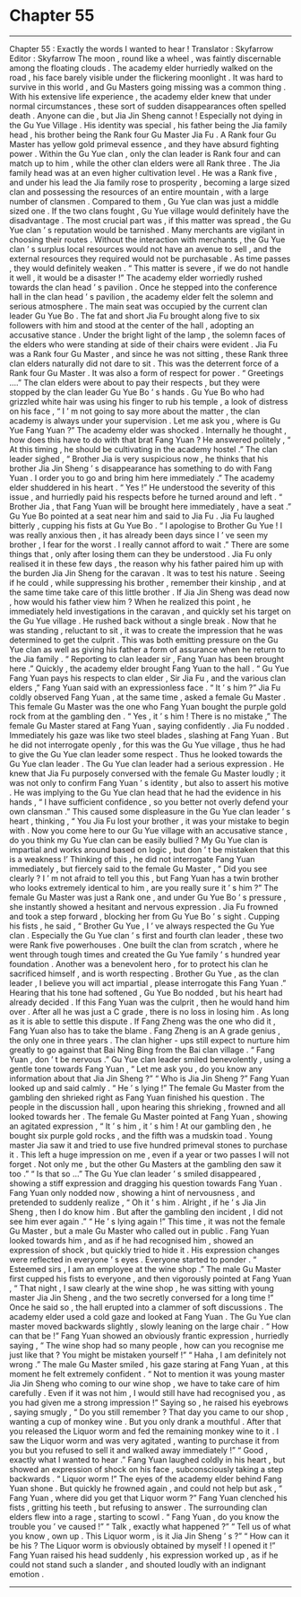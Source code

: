 
# Chapter 55


---

Chapter 55 : Exactly the words I wanted to hear !
Translator :
Skyfarrow
Editor :
Skyfarrow
The moon , round like a wheel , was faintly discernable among the floating clouds .
The academy elder hurriedly walked on the road , his face barely visible under the flickering moonlight .
It was hard to survive in this world , and Gu Masters going missing was a common thing . With his extensive life experience , the academy elder knew that under normal circumstances , these sort of sudden disappearances often spelled death .
Anyone can die , but Jia Jin Sheng cannot ! Especially not dying in the Gu Yue Village .
His identity was special , his father being the Jia family head , his brother being the Rank four Gu Master Jia Fu .
A Rank four Gu Master has yellow gold primeval essence , and they have absurd fighting power . Within the Gu Yue clan , only the clan leader is Rank four and can match up to him , while the other clan elders were all Rank three .
The Jia family head was at an even higher cultivation level . He was a Rank five , and under his lead the Jia family rose to prosperity , becoming a large sized clan and possessing the resources of an entire mountain , with a large number of clansmen . Compared to them , Gu Yue clan was just a middle sized one .
If the two clans fought , Gu Yue village would definitely have the disadvantage .
The most crucial part was , if this matter was spread , the Gu Yue clan ’ s reputation would be tarnished . Many merchants are vigilant in choosing their routes . Without the interaction with merchants , the Gu Yue clan ’ s surplus local resources would not have an avenue to sell , and the external resources they required would not be purchasable . As time passes , they would definitely weaken .
“ This matter is severe , if we do not handle it well , it would be a disaster !” The academy elder worriedly rushed towards the clan head ’ s pavilion .
Once he stepped into the conference hall in the clan head ’ s pavilion , the academy elder felt the solemn and serious atmosphere .
The main seat was occupied by the current clan leader Gu Yue Bo . The fat and short Jia Fu brought along five to six followers with him and stood at the center of the hall , adopting an accusative stance .
Under the bright light of the lamp , the solemn faces of the elders who were standing at side of their chairs were evident .
Jia Fu was a Rank four Gu Master , and since he was not sitting , these Rank three clan elders naturally did not dare to sit .
This was the deterrent force of a Rank four Gu Master .
It was also a form of respect for power .
“ Greetings ….” The clan elders were about to pay their respects , but they were stopped by the clan leader Gu Yue Bo ’ s hands .
Gu Yue Bo who had grizzled white hair was using his finger to rub his temple , a look of distress on his face , “ I ’ m not going to say more about the matter , the clan academy is always under your supervision . Let me ask you , where is Gu Yue Fang Yuan ?”
The academy elder was shocked . Internally he thought , how does this have to do with that brat Fang Yuan ?
He answered politely , “ At this timing , he should be cultivating in the academy hostel .”
The clan leader sighed , “ Brother Jia is very suspicious now , he thinks that his brother Jia Jin Sheng ’ s disappearance has something to do with Fang Yuan . I order you to go and bring him here immediately .”
The academy elder shuddered in his heart . “ Yes !”
He understood the severity of this issue , and hurriedly paid his respects before he turned around and left .
“ Brother Jia , that Fang Yuan will be brought here immediately , have a seat .” Gu Yue Bo pointed at a seat near him and said to Jia Fu .
Jia Fu laughed bitterly , cupping his fists at Gu Yue Bo . “ I apologise to Brother Gu Yue ! I was really anxious then , it has already been days since I ’ ve seen my brother , I fear for the worst . I really cannot afford to wait .”
There are some things that , only after losing them can they be understood .
Jia Fu only realised it in these few days , the reason why his father paired him up with the burden Jia Jin Sheng for the caravan .
It was to test his nature . Seeing if he could , while suppressing his brother , remember their kinship , and at the same time take care of this little brother .
If Jia Jin Sheng was dead now , how would his father view him ?
When he realized this point , he immediately held investigations in the caravan , and quickly set his target on the Gu Yue village .
He rushed back without a single break .
Now that he was standing , reluctant to sit , it was to create the impression that he was determined to get the culprit . This was both emitting pressure on the Gu Yue clan as well as giving his father a form of assurance when he return to the Jia family .
“ Reporting to clan leader sir , Fang Yuan has been brought here .” Quickly , the academy elder brought Fang Yuan to the hall .
“ Gu Yue Fang Yuan pays his respects to clan elder , Sir Jia Fu , and the various clan elders ,” Fang Yuan said with an expressionless face .
“ It ’ s him ?” Jia Fu coldly observed Fang Yuan , at the same time , asked a female Gu Master .
This female Gu Master was the one who Fang Yuan bought the purple gold rock from at the gambling den .
“ Yes , it ’ s him ! There is no mistake ,” The female Gu Master stared at Fang Yuan , saying confidently .
Jia Fu nodded . Immediately his gaze was like two steel blades , slashing at Fang Yuan . But he did not interrogate openly , for this was the Gu Yue village , thus he had to give the Gu Yue clan leader some respect .
Thus he looked towards the Gu Yue clan leader .
The Gu Yue clan leader had a serious expression . He knew that Jia Fu purposely conversed with the female Gu Master loudly ; it was not only to confirm Fang Yuan ’ s identity , but also to assert his motive .
He was implying to the Gu Yue clan head that he had the evidence in his hands , “ I have sufficient confidence , so you better not overly defend your own clansman .”
This caused some displeasure in the Gu Yue clan leader ’ s heart , thinking , “ You Jia Fu lost your brother , it was your mistake to begin with . Now you come here to our Gu Yue village with an accusative stance , do you think my Gu Yue clan can be easily bullied ? My Gu Yue clan is impartial and works around based on logic , but don ’ t be mistaken that this is a weakness !’
Thinking of this , he did not interrogate Fang Yuan immediately , but fiercely said to the female Gu Master , “ Did you see clearly ? I ’ m not afraid to tell you this , but Fang Yuan has a twin brother who looks extremely identical to him , are you really sure it ’ s him ?”
The female Gu Master was just a Rank one , and under Gu Yue Bo ’ s pressure , she instantly showed a hesitant and nervous expression .
Jia Fu frowned and took a step forward , blocking her from Gu Yue Bo ’ s sight . Cupping his fists , he said , “ Brother Gu Yue , I ’ ve always respected the Gu Yue clan . Especially the Gu Yue clan ’ s first and fourth clan leader , these two were Rank five powerhouses . One built the clan from scratch , where he went through tough times and created the Gu Yue family ’ s hundred year foundation . Another was a benevolent hero , for to protect his clan he sacrificed himself , and is worth respecting . Brother Gu Yue , as the clan leader , I believe you will act impartial , please interrogate this Fang Yuan .”
Hearing that his tone had softened , Gu Yue Bo nodded , but his heart had already decided .
If this Fang Yuan was the culprit , then he would hand him over . After all he was just a C grade , there is no loss in losing him . As long as it is able to settle this dispute .
If Fang Zheng was the one who did it , Fang Yuan also has to take the blame . Fang Zheng is an A grade genius , the only one in three years . The clan higher - ups still expect to nurture him greatly to go against that Bai Ning Bing from the Bai clan village .
“ Fang Yuan , don ’ t be nervous .” Gu Yue clan leader smiled benevolently , using a gentle tone towards Fang Yuan , “ Let me ask you , do you know any information about that Jia Jin Sheng ?”
“ Who is Jia Jin Sheng ?” Fang Yuan looked up and said calmly .
“ He ’ s lying !” The female Gu Master from the gambling den shrieked right as Fang Yuan finished his question .
The people in the discussion hall , upon hearing this shrieking , frowned and all looked towards her .
The female Gu Master pointed at Fang Yuan , showing an agitated expression , “ It ’ s him , it ’ s him ! At our gambling den , he bought six purple gold rocks , and the fifth was a mudskin toad . Young master Jia saw it and tried to use five hundred primeval stones to purchase it . This left a huge impression on me , even if a year or two passes I will not forget . Not only me , but the other Gu Masters at the gambling den saw it too .”
“ Is that so …” The Gu Yue clan leader ’ s smiled disappeared , showing a stiff expression and dragging his question towards Fang Yuan .
Fang Yuan only nodded now , showing a hint of nervousness , and pretended to suddenly realize , “ Oh it ’ s him . Alright , if he ’ s Jia Jin Sheng , then I do know him . But after the gambling den incident , I did not see him ever again .”
“ He ’ s lying again !” This time , it was not the female Gu Master , but a male Gu Master who called out in public .
Fang Yuan looked towards him , and as if he had recognised him , showed an expression of shock , but quickly tried to hide it .
His expression changes were reflected in everyone ’ s eyes .
Everyone started to ponder .
“ Esteemed sirs , I am an employee at the wine shop .” The male Gu Master first cupped his fists to everyone , and then vigorously pointed at Fang Yuan , “ That night , I saw clearly at the wine shop , he was sitting with young master Jia Jin Sheng , and the two secretly conversed for a long time !”
Once he said so , the hall erupted into a clammer of soft discussions .
The academy elder used a cold gaze and looked at Fang Yuan .
The Gu Yue clan master moved backwards slightly , slowly leaning on the large chair .
“ How can that be !” Fang Yuan showed an obviously frantic expression , hurriedly saying , “ The wine shop had so many people , how can you recognise me just like that ? You might be mistaken yourself !”
“ Haha , I am definitely not wrong .” The male Gu Master smiled , his gaze staring at Fang Yuan , at this moment he felt extremely confident .
“ Not to mention it was young master Jia Jin Sheng who coming to our wine shop , we have to take care of him carefully . Even if it was not him , I would still have had recognised you , as you had given me a strong impression !”
Saying so , he raised his eyebrows , saying smugly , “ Do you still remember ? That day you came to our shop , wanting a cup of monkey wine . But you only drank a mouthful . After that you released the Liquor worm and fed the remaining monkey wine to it . I saw the Liquor worm and was very agitated , wanting to purchase it from you but you refused to sell it and walked away immediately !”
“ Good , exactly what I wanted to hear .” Fang Yuan laughed coldly in his heart , but showed an expression of shock on his face , subconsciously taking a step backwards .
“ Liquor worm !” The eyes of the academy elder behind Fang Yuan shone .
But quickly he frowned again , and could not help but ask , “ Fang Yuan , where did you get that Liquor worm ?”
Fang Yuan clenched his fists , gritting his teeth , but refusing to answer .
The surrounding clan elders flew into a rage , starting to scowl .
“ Fang Yuan , do you know the trouble you ’ ve caused !”
“ Talk , exactly what happened ?”
“ Tell us of what you know , own up . This Liquor worm , is it Jia Jin Sheng ’ s ?”
“ How can it be his ? The Liquor worm is obviously obtained by myself ! I opened it !” Fang Yuan raised his head suddenly , his expression worked up , as if he could not stand such a slander , and shouted loudly with an indignant emotion .

---

